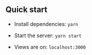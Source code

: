 ## Quick start

- Install dependencies: `yarn`

- Start the server: `yarn start`

- Views are on: `localhost:3000`
